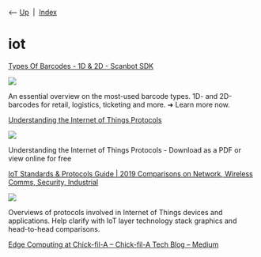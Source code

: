 <div class="nav">

⟵ [Up](index.html)  \|  [Index](index.html)

</div>

# iot

<div class="cards">

<div class="card">

<div class="card-title">

[Types Of Barcodes - 1D & 2D - Scanbot
SDK](https://scanbot.io/blog/types-of-barcodes)

</div>

<div class="card-image">

[![](https://scanbot.io/wp-content/uploads/2023/05/types-of-barcodes-header.jpg)](https://scanbot.io/blog/types-of-barcodes)

</div>

An essential overview on the most-used barcode types. 1D- and
2D-barcodes for retail, logistics, ticketing and more. ➜ Learn more now.

</div>

<div class="card">

<div class="card-title">

[Understanding the Internet of Things
Protocols](https://www.slideshare.net/RealTimeInnovations/io-34485340)

</div>

<div class="card-image">

[![](https://cdn.slidesharecdn.com/ss_thumbnails/iotdevcongrnformat2014v5-140509100934-phpapp02-thumbnail.jpg?width=640&height=640&fit=bounds)](https://www.slideshare.net/RealTimeInnovations/io-34485340)

</div>

Understanding the Internet of Things Protocols - Download as a PDF or
view online for free

</div>

<div class="card">

<div class="card-title">

[IoT Standards & Protocols Guide \| 2019 Comparisons on Network,
Wireless Comms, Security,
Industrial](https://www.postscapes.com/internet-of-things-protocols)

</div>

<div class="card-image">

[![](https://www.postscapes.com/wp-content/uploads/2018/03/kssW5BHPp2eianScS5cOOqCN8HtlmptPofViHfPMa3nUZ17vyr8IMgWaNnbdh8vML8I3xlQdIQytMgrl5XK84907H4HB4g.jpeg)](https://www.postscapes.com/internet-of-things-protocols)

</div>

Overviews of protocols involved in Internet of Things devices and
applications. Help clarify with IoT layer technology stack graphics and
head-to-head comparisons.

</div>

<div class="card">

<div class="card-title">

[Edge Computing at Chick-fil-A – Chick-fil-A Tech Blog –
Medium](https://medium.com/@cfatechblog/edge-computing-at-chick-fil-a-7d67242675e2)

</div>

</div>

</div>

